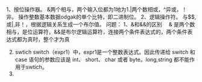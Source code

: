
1、按位操作器。
&两个相与，两个输入位都为1地为1.|两个数相或，^异或，！非。
操作整数基本数据odgak的单个比特，即二进制位。
2、逻辑操作符。
与$$,或|,非！，根据逻辑关系生成一个布尔值。
问题：
1、&和&&的区别
　& 是两个数相与，是位运算符，&&是布尔逻辑运算符，连接两个条件表达式的，两个条件表达式都为真时，整个才为真

2.  swtich
    switch（expr1）中，expr1是一个整数表达式。因此传递给 switch 和 case 语句的参数应该是 int、 short、 char 或者 byte。long,string 都不能作用于swtich。
3.  